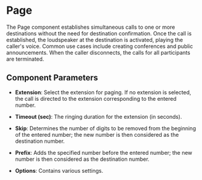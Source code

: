 # Page

The Page component establishes simultaneous calls to one or more destinations without the need for destination confirmation. Once the call is established, the loudspeaker at the destination is activated, playing the caller's voice. Common use cases include creating conferences and public announcements. When the caller disconnects, the calls for all participants are terminated.

## Component Parameters

- **Extension**: Select the extension for paging. If no extension is selected, the call is directed to the extension corresponding to the entered number.

- **Timeout (sec)**: The ringing duration for the extension (in seconds).

- **Skip**: Determines the number of digits to be removed from the beginning of the entered number; the new number is then considered as the destination number.

- **Prefix**: Adds the specified number before the entered number; the new number is then considered as the destination number.

- **Options**: Contains various settings.